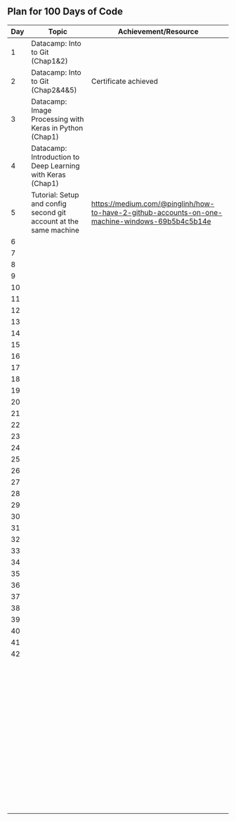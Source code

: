 ## Plan for 100 Days of Code

|Day  	|Topic   	| Achievement/Resource 	|
|---	|---	|---	|
| 1  	| Datacamp: Into to Git (Chap1&2)   	|   	|
| 2 	| Datacamp: Into to Git (Chap2&4&5)  	|   Certificate achieved |
| 3  	| Datacamp: Image Processing with Keras in Python (Chap1)	|   	|
| 4  	| Datacamp: Introduction to Deep Learning with Keras (Chap1)  	|   	|
| 5  	| Tutorial: Setup and config second git account at the same machine  	|   https://medium.com/@pinglinh/how-to-have-2-github-accounts-on-one-machine-windows-69b5b4c5b14e	|
| 6  	|   	|   	|
| 7  	|   	|   	|
| 8  	|   	|   	|
| 9  	|   	|   	|
| 10  	|   	|   	|
| 11 	|   	|   	|
| 12  	|   	|   	|
| 13  	|   	|   	|
| 14  	|   	|   	|
| 15  	|   	|   	|
| 16  	|   	|   	|
| 17  	|   	|   	|
| 18  	|   	|   	|
| 19  	|   	|   	|
| 20  	|   	|   	|
| 21  	|   	|   	|
| 22  	|   	|   	|
| 23  	|   	|   	|
| 24  	|   	|   	|
| 25  	|   	|   	|
| 26  	|   	|   	|
| 27  	|   	|   	|
| 28  	|   	|   	|
| 29  	|   	|   	|
| 30  	|   	|   	|
| 31  	|   	|   	|
| 32  	|   	|   	|
| 33  	|   	|   	|
| 34  	|   	|   	|
| 35  	|   	|   	|
| 36  	|   	|   	|
| 37  	|   	|   	|
| 38  	|   	|   	|
| 39  	|   	|   	|
| 40  	|   	|   	|
| 41  	|   	|   	|
| 42  	|   	|   	|
|   	|   	|   	|
|   	|   	|   	|
|   	|   	|   	|
|   	|   	|   	|
|   	|   	|   	|
|   	|   	|   	|
|   	|   	|   	|
|   	|   	|   	|
|   	|   	|   	|
|   	|   	|   	|
|   	|   	|   	|
|   	|   	|   	|
|   	|   	|   	|
|   	|   	|   	|
|   	|   	|   	|
|   	|   	|   	|
|   	|   	|   	|
|   	|   	|   	|
|   	|   	|   	|
|   	|   	|   	|
|   	|   	|   	|
|   	|   	|   	|
|   	|   	|   	|
|   	|   	|   	|
|   	|   	|   	|
|   	|   	|   	|
|   	|   	|   	|
|   	|   	|   	|
|   	|   	|   	|
|   	|   	|   	|
|   	|   	|   	|
|   	|   	|   	|
|   	|   	|   	|
|   	|   	|   	|
|   	|   	|   	|
|   	|   	|   	|
|   	|   	|   	|
|   	|   	|   	|
|   	|   	|   	|
|   	|   	|   	|
|   	|   	|   	|
|   	|   	|   	|
|   	|   	|   	|
|   	|   	|   	|
|   	|   	|   	|
|   	|   	|   	|
|   	|   	|   	|
|   	|   	|   	|
|   	|   	|   	|
|   	|   	|   	|
|   	|   	|   	|
|   	|   	|   	|
|   	|   	|   	|
|   	|   	|   	|
|   	|   	|   	|
|   	|   	|   	|
|   	|   	|   	|
|   	|   	|   	|
